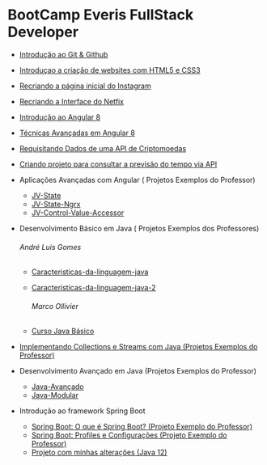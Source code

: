 # BootCamp Everis FullStack Developer

- [Introdução ao Git & Github]( https://github.com/SidneyMoreira/bootCampsDIO/tree/master/EverisFullStack/IntroGitGithub/workspace/livro-receitas)

- [Introduçao a criação de websites com HTML5 e CSS3](https://github.com/SidneyMoreira/bootCampsDIO/tree/master/EverisFullStack/IntroCriaWebSitesHTMLeCSS3)

- [Recriando a página inicial do Instagram](https://github.com/SidneyMoreira/bootCampsDIO/tree/master/EverisFullStack/RecriandoPagInitInstagram)

- [Recriando a Interface do Netfix](https://github.com/SidneyMoreira/bootCampsDIO/tree/master/EverisFullStack/RecriandoInterfaceNetflix)

- [Introdução ao Angular 8](https://github.com/SidneyMoreira/bootCampsDIO/tree/master/EverisFullStack/IntroducaoAngular8)

- [Técnicas Avançadas em Angular 8](https://github.com/SidneyMoreira/bootCampsDIO/tree/master/EverisFullStack/TecnicasAvancadaEmAngula8)

- [Requisitando Dados de uma API de Criptomoedas](https://github.com/SidneyMoreira/bootCampsDIO/tree/master/EverisFullStack/DesenvWebComAPiCriptoMoedas)

- [Criando projeto para consultar a previsão do tempo via API](https://github.com/SidneyMoreira/bootCampsDIO/tree/master/EverisFullStack/CriandoProjPrevTempoAPI/jv-weather)

- Aplicações Avançadas com Angular ( Projetos Exemplos do Professor)

  - [JV-State](https://github.com/JGhignatti/jv-state)
  - [JV-State-Ngrx](https://github.com/JGhignatti/jv-state-ngrx)
  - [JV-Control-Value-Accessor](https://github.com/JGhignatti/jv-control-value-accessor)

- Desenvolvimento Básico em Java  ( Projetos Exemplos dos Professores)

  ###### 		André Luis Gomes

  - [Caracteristicas-da-linguagem-java](https://github.com/andrelugomes/digital-innovation-one/tree/master/caracteristicas-da-linguagem-java)

  - [Caracteristicas-da-linguagem-java-2](https://github.com/andrelugomes/digital-innovation-one/tree/master/caracteristicas-da-linguagem-java-2)

    ###### Marco Ollivier

  - [Curso Java Básico](https://github.com/marcopollivier/DigitalInnovationOne-CursoBasicoJava)

- [Implementando Collections e Streams com Java (Projetos Exemplos do Professor)](https://github.com/wesleyfuchter/collections-course)

- Desenvolvimento Avançado em Java (Projetos Exemplos do Professor)

  - [Java-Avançado](https://github.com/jpbaterabsb/java-avancado)
  - [Java-Modular](https://github.com/jpbaterabsb/java-modular)

- Introdução ao framework Spring Boot 

  - [Spring Boot: O que é Spring Boot? (Projeto Exemplo do Professor)](https://github.com/rpeleias/springboot_digital_innovation_one)
  - [Spring Boot: Profiles e Configurações (Projeto Exemplo do Professor)](https://github.com/rpeleias/springbootprofile_digital_innovation_one)
  - [Projeto com minhas alterações (Java 12)]()

